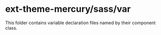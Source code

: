 # ext-theme-mercury/sass/var

This folder contains variable declaration files named by their component class.
